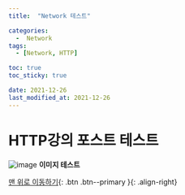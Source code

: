 ```yaml
---
title:  "Network 테스트" 

categories:
  -  Network
tags:
  - [Network, HTTP]

toc: true
toc_sticky: true

date: 2021-12-26
last_modified_at: 2021-12-26
---
```


# HTTP강의 포스트 테스트

![image](https://user-images.githubusercontent.com/96368476/147406687-3d3eef52-29fb-4268-827d-e72a4c16a131.jpg)
**이미지 테스트**
<br>


[맨 위로 이동하기](#){: .btn .btn--primary }{: .align-right}